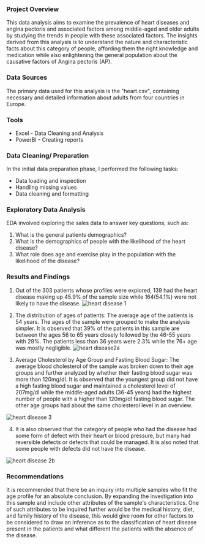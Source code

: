 ### Project Overview
This data analysis aims to examine the prevalence of heart diseases and angina pectoris and associated factors among middle-aged and older adults by studying the trends in people with these associated factors. The insights derived from this analysis is to understand the nature and characteristic facts about this category of people, affording them the right knowledge and medication while also enlightening the general population about the causative factors of Angina pectoris (AP).  


### Data Sources
The primary data used for this analysis is the "heart.csv", containing necessary and detailed information about adults from four countries in Europe.

### Tools
- Excel - Data Cleaning and Analysis
- PowerBI - Creating reports

### Data Cleaning/ Preparation
In the initial data preparation phase, I performed the following tasks:

- Data loading and inspection
- Handling missing values
- Data cleaning and formatting

### Exploratory Data Analysis
EDA involved exploring the sales data to answer key questions, such as:

1. What is the general patients demographics?
2. What is the demographics of people with the likelihood of the heart disease?
3. What role does age and exercise play in the population with the likelihood of the disease?

### Results and Findings
1. Out of the 303 patients whose profiles were explored, 139 had the heart disease making up 45.9% of the sample size while 164(54.1%) were not likely to have the disease.
![heart disease 1](https://github.com/user-attachments/assets/52bcd0c9-fe4e-45aa-a379-4be4df501d9b)

   
2. The distribution of ages of patients: The average age of the patients is 54 years. The ages of the sample were grouped to make the analysis simpler. It is observed that 39% of the patients in this sample are between the ages 56 to 65 years closely followed by the 46-55 years with 29%. The patients less than 36 years were 2.3% while the 76+ age was mostly negligible.
![heart disease2a](https://github.com/user-attachments/assets/597d2a27-9a5f-470d-b372-6a6c6d4493ec)


3. Average Cholesterol by Age Group and Fasting Blood Sugar: The average blood cholesterol of the sample was broken down to their age groups and further analyzed by whether their fasting blood sugar was more than 120mg/dl. It is observed that the youngest group did not have a high fasting blood sugar and maintained a cholesterol level of 207mg/dl while the middle-aged adults (36-45 years) had the highest number of people with a higher than 120mg/dl fasting blood sugar. The other age groups had about the same cholesterol level in an overview.

![heart disease 3](https://github.com/user-attachments/assets/6c4e9a75-24f5-429b-9b7b-8b0e5520903d)

4. It is also observed that the category of people who had the disease had some form of defect with their heart or blood pressure, but many had reversible defects or defects that could be managed. It is also noted that some people with defects did not have the disease.

![heart disease 2b](https://github.com/user-attachments/assets/d0b0d2cb-4d25-4a7a-856c-ec096888c93e)



### Recommendations
It is recommended that there be an inquiry into multiple samples who fit the age profile for an absolute conclusion. By expanding the investigation into this sample and include other attributes of the sample's characteristics. One of such attributes to be inquired further would be the medical history, diet, and family history of the disease, this would give room for other factors to be considered to draw an inference as to the classification of heart disease present in the patients and what different the patients with the absence of the disease.




